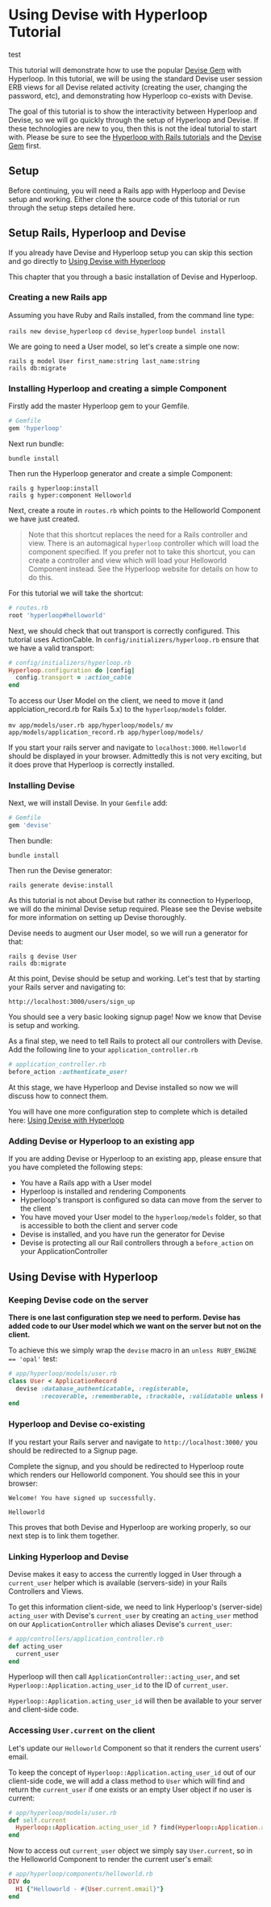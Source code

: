 # Using Devise with Hyperloop Tutorial

test

This tutorial will demonstrate how to use the popular [Devise Gem](https://github.com/plataformatec/devise) with Hyperloop. In this tutorial, we will be using the standard Devise user session ERB views for all Devise related activity (creating the user, changing the password, etc), and demonstrating how Hyperloop co-exists with Devise.

The goal of this tutorial is to show the interactivity between Hyperloop and Devise, so we will go quickly through the setup of Hyperloop and Devise. If these technologies are new to you, then this is not the ideal tutorial to start with. Please be sure to see the [Hyperloop with Rails tutorials](http://ruby-hyperloop.io/tutorials/hyperlooprails/) and the [Devise Gem](https://github.com/plataformatec/devise) first.

## Setup

Before continuing, you will need a Rails app with Hyperloop and Devise setup and working. Either clone the source code of this tutorial or run through the setup steps detailed here.

## Setup Rails, Hyperloop and Devise

If you already have Devise and Hyperloop setup you can skip this section and go directly to [Using Devise with Hyperloop](#using-devise-with-hyperloop)

This chapter that you through a basic installation of Devise and Hyperloop.

### Creating a new Rails app

Assuming you have Ruby and Rails installed, from the command line type:

`rails new devise_hyperloop`
`cd devise_hyperloop`
`bundel install`

We are going to need a User model, so let's create a simple one now:

```
rails g model User first_name:string last_name:string
rails db:migrate
```

### Installing Hyperloop and creating a simple Component

Firstly add the master Hyperloop gem to your Gemfile.

```ruby
# Gemfile
gem 'hyperloop'
```

Next run bundle:

`bundle install`

Then run the Hyperloop generator and create a simple Component:

```
rails g hyperloop:install
rails g hyper:component Helloworld
```

Next, create a route in `routes.rb` which points to the Helloworld Component we have just created.

>Note that this shortcut replaces the need for a Rails controller and view. There is an automagical `hyperloop` controller which will load the component specified. If you prefer not to take this shortcut, you can create a controller and view which will load your Helloworld Component instead. See the Hyperloop website for details on how to do this.

For this tutorial we will take the shortcut:

```ruby
# routes.rb
root 'hyperloop#helloworld'
```

Next, we should check that out transport is correctly configured. This tutorial uses ActionCable. In `config/initializers/hyperloop.rb` ensure that we have a valid transport:

```ruby
# config/initializers/hyperloop.rb
Hyperloop.configuration do |config|
  config.transport = :action_cable
end
```

To access our User Model on the client, we need to move it (and applciation_record.rb for Rails 5.x) to the `hyperloop/models` folder.

`mv app/models/user.rb app/hyperloop/models/`
`mv app/models/application_record.rb app/hyperloop/models/`

If you start your rails server and navigate to `localhost:3000`. `Helloworld` should be displayed in your browser. Admittedly this is not very exciting, but it does prove that Hyperloop is correctly installed.

### Installing Devise

Next, we will install Devise. In your `Gemfile` add:

```ruby
# Gemfile
gem 'devise'
```

Then bundle:

`bundle install`

Then run the Devise generator:

`rails generate devise:install`

As this tutorial is not about Devise but rather its connection to Hyperloop, we will do the minimal Devise setup required. Please see the Devise website for more information on setting up Devise thoroughly.

Devise needs to augment our User model, so we will run a generator for that:

```
rails g devise User
rails db:migrate
```

At this point, Devise should be setup and working. Let's test that by starting your Rails server and navigating to:

`http://localhost:3000/users/sign_up`

You should see a very basic looking signup page! Now we know that Devise is setup and working.

As a final step, we need to tell Rails to protect all our controllers with Devise. Add the following line to your `application_controller.rb`

```ruby
# application_controller.rb
before_action :authenticate_user!
```

At this stage, we have Hyperloop and Devise installed so now we will discuss how to connect them.

You will have one more configuration step to complete which is detailed here: [Using Devise with Hyperloop](#using-devise-with-hyperloop)

### Adding Devise or Hyperloop to an existing app

If you are adding Devise or Hyperloop to an existing app, please ensure that you have completed the following steps:

+ You have a Rails app with a User model
+ Hyperloop is installed and rendering Components
+ Hyperloop's transport is configured so data can move from the server to the client
+ You have moved your User model to the `hyperloop/models` folder, so that is accessible to both the client and server code
+ Devise is installed, and you have run the generator for Devise
+ Devise is protecting all our Rail controllers through a `before_action` on your ApplicationController

## Using Devise with Hyperloop

### Keeping Devise code on the server

**There is one last configuration step we need to perform. Devise has added code to our User model which we want on the server but not on the client.**

To achieve this we simply wrap the `devise` macro in an `unless RUBY_ENGINE == 'opal'` test:

```ruby
# app/hyperloop/models/user.rb
class User < ApplicationRecord
  devise :database_authenticatable, :registerable,
         :recoverable, :rememberable, :trackable, :validatable unless RUBY_ENGINE == 'opal'
end
```

### Hyperloop and Devise co-existing

If you restart your Rails server and navigate to `http://localhost:3000/` you should be redirected to a Signup page.

Complete the signup, and you should be redirected to Hyperloop route which renders our Helloworld component. You should see this in your browser:

```
Welcome! You have signed up successfully.

Helloworld
```

This proves that both Devise and Hyperloop are working properly, so our next step is to link them together.

### Linking Hyperloop and Devise

Devise makes it easy to access the currently logged in User through a `current_user` helper which is available (servers-side) in your Rails Controllers and Views.

To get this information client-side, we need to link Hyperloop's (server-side) `acting_user` with Devise's `current_user` by creating an `acting_user` method on our `ApplicationController` which aliases Devise's `current_user`:

```ruby
# app/controllers/application_controller.rb
def acting_user
  current_user
end
```

Hyperloop will then call `ApplicationController::acting_user`, and set `Hyperloop::Application.acting_user_id` to the ID of `current_user`.

`Hyperloop::Application.acting_user_id` will then be available to your server and client-side code.

### Accessing `User.current` on the client

Let's update our `Helloworld` Component so that it renders the current users' email.

To keep the concept of `Hyperloop::Application.acting_user_id` out of our client-side code, we will add a class method to `User` which will find and return the `current_user` if one exists or an empty User object if no user is current:

```ruby
# app/hyperloop/models/user.rb
def self.current
  Hyperloop::Application.acting_user_id ? find(Hyperloop::Application.acting_user_id) : User.new
end
```

Now to access out `current_user` object we simply say `User.current`, so in the Helloworld Component to render the current user's email:

```ruby
# app/hyperloop/components/helloworld.rb
DIV do
  H1 {"Helloworld - #{User.current.email}"}
end
```
